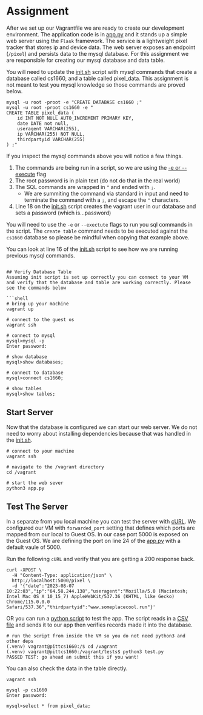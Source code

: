 # Assignment

After we set up our Vagrantfile we are ready to create our development environment. The application code is in [app.py](../app.py) and it stands up a simple
web server using the `Flask` framework. The service is a lightweight pixel tracker that stores ip and device data. The web server exposes an endpoint (`/pixel`)
and persists data to the mysql database. For this assignment we are responsible for creating our mysql database and data table.

You will need to update the [init.sh](../bootstrap/init.sh) script with mysql commands that create a database called cs1660, and a table called pixel_data. 
This assignment is not meant to test you mysql knowledge so those commands are proved below.

```shell
mysql -u root -proot -e "CREATE DATABASE cs1660 ;"
mysql -u root -proot cs1660 -e "
CREATE TABLE pixel_data (
    id INT NOT NULL AUTO_INCREMENT PRIMARY KEY, 
    date DATE not null, 
    useragent VARCHAR(255), 
    ip VARCHAR(255) NOT NULL, 
    thirdpartyid VARCHAR(255)
) ;"
```

If you inspect the mysql commands above you will notice a few things.
1. The commands are being run in a script, so we are using the [-e or --execute](https://dev.mysql.com/doc/refman/5.7/en/mysql-command-options.html#option_mysql_execute) flag
2. The root password is in plain text (do not do that in the real world)
3. The SQL commands are wrapped in `"` and ended with `;`. 
   - We are summiting the command via standard in input and need to terminate the command with a `;`, and escape the `"` characters.
4. Line 18 on the [init.sh](../bootstrap/init.sh) script creates the vagrant user in our database and sets a password (which is...password)

You will need to use the `-e` or `--exectute` flags to run you sql commands in the script. The `create table` command needs to be executed against the `cs1660` database so please be mindful when copying that example above.

You can look at line 16 of the [init.sh](../bootstrap/init.sh) script to see how we are running previous mysql commands. 

```shell

## Verify Database Table
Assuming init script is set up correctly you can connect to your VM and verify that the database and table are working correctly. Please see the commands below

```shell
# bring up your machine
vagrant up

# connect to the guest os
vagrant ssh

# connect to mysql 
mysql>mysql -p
Enter password: 

# show database
mysql>show databases;

# connect to database
mysql>connect cs1660;

# show tables
mysql>show tables;
```

## Start Server
Now that the database is configured we can start our web server. We do not need to worry about installing dependencies because that was handled in the [init.sh](../bootstrap/init.sh).

```shell
# connect to your machine
vagrant ssh

# navigate to the /vagrant directory
cd /vagrant

# start the web sever
python3 app.py
```

## Test The Server
In a separate from you local machine you can test the server with [cURL](https://curl.se/). We configured our VM with `forwarded_port` setting that defines
which ports are mapped from our local to Guest OS. In our case port 5000 is exposed on the Guest OS. We are defining the port on line 24 of the [app.py](../app.py) with a default vaule
of 5000.

Run the following `cURL` and verify that you are getting a 200 response back.

```shell
curl -XPOST \
  -H "Content-Type: application/json" \
  http://localhost:5000/pixel \
  -d '{"date":"2023-08-07 10:22:03","ip":"64.58.244.138","useragent":"Mozilla/5.0 (Macintosh; Intel Mac OS X 10_15_7) AppleWebKit/537.36 (KHTML, like Gecko) Chrome/115.0.0.0 Safari/537.36","thirdpartyid":"www.someplacecool.run"}'
```

OR you can run a [python script](../tests/test.py) to test the app. The script reads in a [CSV file](../tests/pixel_data.csv) and sends it to our app then verifies records made it into the database.

```shell
# run the script from inside the VM so you do not need python3 and other deps
(.venv) vagrant@pittcs1660:/$ cd /vagrant
(.venv) vagrant@pittcs1660:/vagrant/tests$ python3 test.py
PASSED TEST: go ahead an submit this if you want!
```

You can also check the data in the table directly.

```shell
vagrant ssh 

mysql -p cs1660
Enter password:

mysql>select * from pixel_data;
```
